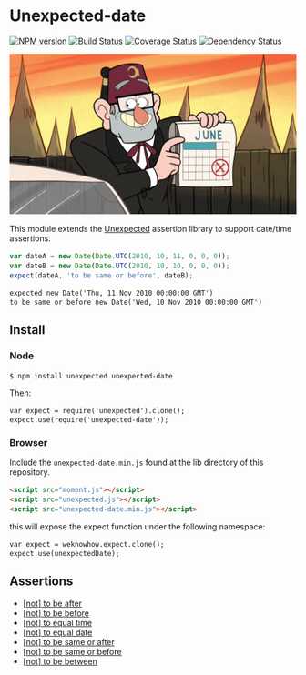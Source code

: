 # Unexpected-date

[![NPM version](https://badge.fury.io/js/unexpected-date.svg)](http://badge.fury.io/js/unexpected-date)
[![Build Status](https://travis-ci.org/sushantdhiman/unexpected-date.svg?branch=master)](https://travis-ci.org/sushantdhiman/unexpected-date)
[![Coverage Status](https://coveralls.io/repos/sushantdhiman/unexpected-date/badge.svg)](https://coveralls.io/r/sushantdhiman/unexpected-date)
[![Dependency Status](https://david-dm.org/sushantdhiman/unexpected-date.svg)](https://david-dm.org/sushantdhiman/unexpected-date)

![Unexpected date :)](documentation/unexpectedDate.png)

This module extends the
[Unexpected](https://github.com/unexpectedjs/unexpected) assertion
library to support date/time assertions.

```js
var dateA = new Date(Date.UTC(2010, 10, 11, 0, 0, 0));
var dateB = new Date(Date.UTC(2010, 10, 10, 0, 0, 0));
expect(dateA, 'to be same or before', dateB);
```

```output
expected new Date('Thu, 11 Nov 2010 00:00:00 GMT')
to be same or before new Date('Wed, 10 Nov 2010 00:00:00 GMT')
```

## Install

### Node

```
$ npm install unexpected unexpected-date
```

Then:

```js#evaluate:false
var expect = require('unexpected').clone();
expect.use(require('unexpected-date'));
```

### Browser

Include the `unexpected-date.min.js` found at the lib directory of this
repository.

```html
<script src="moment.js"></script>
<script src="unexpected.js"></script>
<script src="unexpected-date.min.js"></script>
```

this will expose the expect function under the following namespace:

```js#evaluate:false
var expect = weknowhow.expect.clone();
expect.use(unexpectedDate);
```

## Assertions

- [<date> [not] to be after <date>](documentation/assertions/date/to-be-after.md)
- [<date> [not] to be before <date>](documentation/assertions/date/to-be-before.md)
- [<date> [not] to equal time <date>](documentation/assertions/date/to-equal-time.md)
- [<date> [not] to equal date <date>](documentation/assertions/date/to-equal-date.md)
- [<date> [not] to be same or after <date>](documentation/assertions/date/to-be-same-or-after.md)
- [<date> [not] to be same or before <date>](documentation/assertions/date/to-be-same-or-between.md)
- [<date> [not] to be between <date> <date>](documentation/assertions/date/to-be-between.md)
